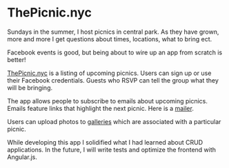 ThePicnic.nyc
==

Sundays in the summer, I host picnics in central park. As they have grown, more 
and more I get questions about times, locations, what to bring ect. 

Facebook events is good, but being about to wire up an app from scratch is better!

[ThePicnic.nyc](https://quiet-chamber-2613.herokuapp.com/) is a listing of upcoming picnics. Users can sign up or use their 
Facebook credentials. Guests who RSVP can tell the group what they will be 
bringing. 

The app allows people to subscribe to emails about upcoming picnics. Emails 
feature links that highlight the next picnic. Here is a 
[mailer]( https://github.com/werner33/picnic/blob/master/app/mailers/subscription_mailer.rb).

Users can upload photos to 
[galleries](https://github.com/werner33/picnic/blob/master/app/controllers/photo_galleries_controller.rb)
which are associated with a particular picnic.  

While developing this app I solidified what I had learned about CRUD applications. In 
the future, I will write tests and optimize the frontend with Angular.js.





